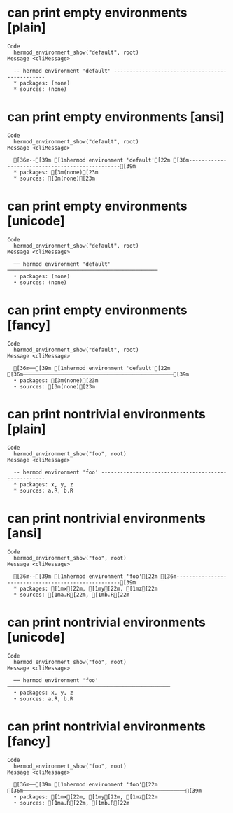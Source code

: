 # can print empty environments [plain]

    Code
      hermod_environment_show("default", root)
    Message <cliMessage>
      
      -- hermod environment 'default' ------------------------------------------------
      * packages: (none)
      * sources: (none)

# can print empty environments [ansi]

    Code
      hermod_environment_show("default", root)
    Message <cliMessage>
      
      [36m--[39m [1mhermod environment 'default'[22m [36m------------------------------------------------[39m
      * packages: [3m(none)[23m
      * sources: [3m(none)[23m

# can print empty environments [unicode]

    Code
      hermod_environment_show("default", root)
    Message <cliMessage>
      
      ── hermod environment 'default' ────────────────────────────────────────────────
      • packages: (none)
      • sources: (none)

# can print empty environments [fancy]

    Code
      hermod_environment_show("default", root)
    Message <cliMessage>
      
      [36m──[39m [1mhermod environment 'default'[22m [36m────────────────────────────────────────────────[39m
      • packages: [3m(none)[23m
      • sources: [3m(none)[23m

# can print nontrivial environments [plain]

    Code
      hermod_environment_show("foo", root)
    Message <cliMessage>
      
      -- hermod environment 'foo' ----------------------------------------------------
      * packages: x, y, z
      * sources: a.R, b.R

# can print nontrivial environments [ansi]

    Code
      hermod_environment_show("foo", root)
    Message <cliMessage>
      
      [36m--[39m [1mhermod environment 'foo'[22m [36m----------------------------------------------------[39m
      * packages: [1mx[22m, [1my[22m, [1mz[22m
      * sources: [1ma.R[22m, [1mb.R[22m

# can print nontrivial environments [unicode]

    Code
      hermod_environment_show("foo", root)
    Message <cliMessage>
      
      ── hermod environment 'foo' ────────────────────────────────────────────────────
      • packages: x, y, z
      • sources: a.R, b.R

# can print nontrivial environments [fancy]

    Code
      hermod_environment_show("foo", root)
    Message <cliMessage>
      
      [36m──[39m [1mhermod environment 'foo'[22m [36m────────────────────────────────────────────────────[39m
      • packages: [1mx[22m, [1my[22m, [1mz[22m
      • sources: [1ma.R[22m, [1mb.R[22m

